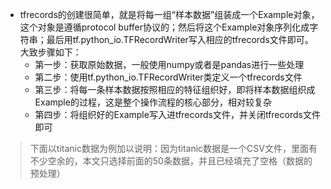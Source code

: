 
* tfrecords的创建很简单，就是将每一组“样本数据”组装成一个Example对象，这个对象是遵循protocol buffer协议的；然后将这个Example对象序列化成字符串；最后用tf.python_io.TFRecordWriter写入相应的tfrecords文件即可。大致步骤如下：
  * 第一步：获取原始数据，一般使用numpy或者是pandas进行一些处理
  * 第二步：使用tf.python_io.TFRecordWriter类定义一个tfrecords文件
  * 第三步：将每一条样本数据按照相应的特征组织好，即将样本数据组织成Example的过程，这是整个操作流程的核心部分，相对较复杂
  * 第四步：将组织好的Example写入进tfrecords文件，并关闭tfrecords文件即可

>  下面以titanic数据为例加以说明：因为titanic数据是一个CSV文件，里面有不少空余的，本文只选择前面的50条数据，并且已经填充了空格（数据的预处理）

